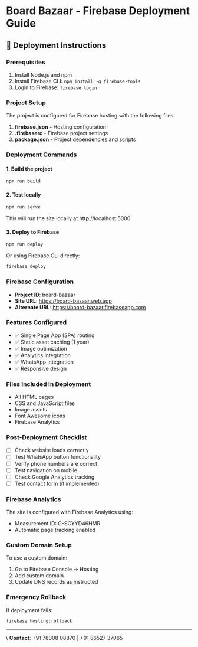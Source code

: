 # Board Bazaar - Firebase Deployment Guide

## 🚀 Deployment Instructions

### Prerequisites
1. Install Node.js and npm
2. Install Firebase CLI: `npm install -g firebase-tools`
3. Login to Firebase: `firebase login`

### Project Setup
The project is configured for Firebase hosting with the following files:

1. **firebase.json** - Hosting configuration
2. **.firebaserc** - Firebase project settings
3. **package.json** - Project dependencies and scripts

### Deployment Commands

#### 1. Build the project
```bash
npm run build
```

#### 2. Test locally
```bash
npm run serve
```
This will run the site locally at http://localhost:5000

#### 3. Deploy to Firebase
```bash
npm run deploy
```
Or using Firebase CLI directly:
```bash
firebase deploy
```

### Firebase Configuration
- **Project ID**: board-bazaar
- **Site URL**: https://board-bazaar.web.app
- **Alternate URL**: https://board-bazaar.firebaseapp.com

### Features Configured
- ✅ Single Page App (SPA) routing
- ✅ Static asset caching (1 year)
- ✅ Image optimization
- ✅ Analytics integration
- ✅ WhatsApp integration
- ✅ Responsive design

### Files Included in Deployment
- All HTML pages
- CSS and JavaScript files
- Image assets
- Font Awesome icons
- Firebase Analytics

### Post-Deployment Checklist
- [ ] Check website loads correctly
- [ ] Test WhatsApp button functionality
- [ ] Verify phone numbers are correct
- [ ] Test navigation on mobile
- [ ] Check Google Analytics tracking
- [ ] Test contact form (if implemented)

### Firebase Analytics
The site is configured with Firebase Analytics using:
- Measurement ID: G-SCYYD46HMR
- Automatic page tracking enabled

### Custom Domain Setup
To use a custom domain:
1. Go to Firebase Console → Hosting
2. Add custom domain
3. Update DNS records as instructed

### Emergency Rollback
If deployment fails:
```bash
firebase hosting:rollback
```

---

📞 **Contact**: +91 78008 08870 | +91 86527 37065